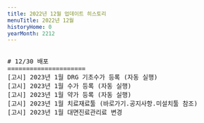 ```yaml
---
title: 2022년 12월 업데이트 히스토리
menuTitle: 2022년 12월
historyHome: 0
yearMonth: 2212
---
```


<pre>

<bold># 12/30 배포</bold>
=====================
<span class="box notice">[고시]</span> 2023년 1월 DRG 기초수가 등록 (자동 실행)
<span class="box notice">[고시]</span> 2023년 1월 수가 등록 (자동 실행)
<span class="box notice">[고시]</span> 2023년 1월 약가 등록 (자동 실행)
<span class="box notice">[고시]</span> 2023년 1월 치료재료툴 (바로가기.공지사항.미설치툴 참조)
<span class="box notice">[고시]</span> 2023년 1월 대면진료관리료 변경

</pre>